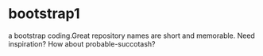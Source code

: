 # bootstrap1
a bootstrap coding.Great repository names are short and memorable. Need inspiration? How about probable-succotash?
